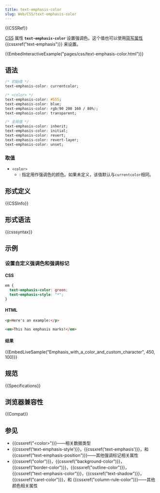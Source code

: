 ```yaml
---
title: text-emphasis-color
slug: Web/CSS/text-emphasis-color
---
```


{{CSSRef}}

[CSS](/zh-CN/docs/Web/CSS) 属性 **`text-emphasis-color`** 设置强调色。这个值也可以使用[简写属性](/zh-cn/web/css/shorthand_properties) {{cssxref("text-emphasis")}} 来设置。

{{EmbedInteractiveExample("pages/css/text-emphasis-color.html")}}

## 语法

```css
/* 初始值 */
text-emphasis-color: currentcolor;

/* <color> */
text-emphasis-color: #555;
text-emphasis-color: blue;
text-emphasis-color: rgb(90 200 160 / 80%);
text-emphasis-color: transparent;

/* 全局值 */
text-emphasis-color: inherit;
text-emphasis-color: initial;
text-emphasis-color: revert;
text-emphasis-color: revert-layer;
text-emphasis-color: unset;
```

### 取值

- `<color>`
  - : 指定用作强调色的颜色。如果未定义，该值默认与`currentcolor`相同。

## 形式定义

{{CSSInfo}}

## 形式语法

{{csssyntax}}

## 示例

### 设置自定义强调色和强调标记

#### CSS

```css
em {
  text-emphasis-color: green;
  text-emphasis-style: "*";
}
```

#### HTML

```html
<p>Here's an example:</p>

<em>This has emphasis marks!</em>
```

#### 结果

{{EmbedLiveSample("Emphasis_with_a_color_and_custom_character", 450, 100)}}

## 规范

{{Specifications}}

## 浏览器兼容性

{{Compat}}

## 参见

- {{cssxref("&lt;color&gt;")}}——相关数据类型
- {{cssxref('text-emphasis-style')}}，{{cssxref('text-emphasis')}}，和 {{cssxref("text-emphasis-position")}}——其他强调标记相关属性
- {{cssxref("color")}}，{{cssxref("background-color")}}，{{cssxref("border-color")}}，{{cssxref("outline-color")}}，{{cssxref("text-emphasis-color")}}，{{cssxref("text-shadow")}}，{{cssxref("caret-color")}}，和 {{cssxref("column-rule-color")}}——其他颜色相关属性
